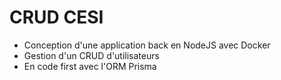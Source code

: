 <h1>CRUD CESI</h1>
<ul>
  <li>Conception d'une application back en NodeJS avec Docker</li>
  <li>Gestion d'un CRUD d'utilisateurs</li>
  <li>En code first avec l'ORM Prisma</li>
</ul>
